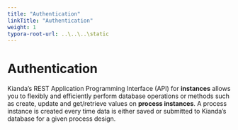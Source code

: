 ```yaml
---
title: "Authentication"
linkTitle: "Authentication"
weight: 1
typora-root-url: ..\..\..\static
---
```


# Authentication

Kianda’s REST Application Programming Interface (API) for **instances** allows you to flexibly and efficiently perform database operations or methods such as create, update and get/retrieve values on **process instances**. A process instance is created every time data is either saved or submitted to Kianda’s database for a given process design.

